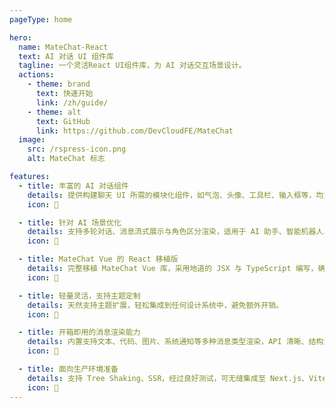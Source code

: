 ```yaml
---
pageType: home

hero:
  name: MateChat-React
  text: AI 对话 UI 组件库
  tagline: 一个灵活React UI组件库，为 AI 对话交互场景设计。
  actions:
    - theme: brand
      text: 快速开始
      link: /zh/guide/
    - theme: alt
      text: GitHub
      link: https://github.com/DevCloudFE/MateChat
  image:
    src: /rspress-icon.png
    alt: MateChat 标志

features:
  - title: 丰富的 AI 对话组件
    details: 提供构建聊天 UI 所需的模块化组件，如气泡、头像、工具栏、输入框等，均支持高度定制。
    icon: 💬

  - title: 针对 AI 场景优化
    details: 支持多轮对话、消息流式展示与角色区分渲染，适用于 AI 助手、智能机器人、Agent 等场景。
    icon: 🤖

  - title: MateChat Vue 的 React 移植版
    details: 完整移植 MateChat Vue 库，采用地道的 JSX 与 TypeScript 编写，确保在不同技术栈中一致体验。
    icon: 🔁

  - title: 轻量灵活，支持主题定制
    details: 天然支持主题扩展，轻松集成到任何设计系统中，避免额外开销。
    icon: 🎨

  - title: 开箱即用的消息渲染能力
    details: 内置支持文本、代码、图片、系统通知等多种消息类型渲染，API 清晰、结构清楚。
    icon: 🧩

  - title: 面向生产环境准备
    details: 支持 Tree Shaking、SSR，经过良好测试，可无缝集成至 Next.js、Vite、CRA 等主流 React 应用中。
    icon: 🚀
---
```

